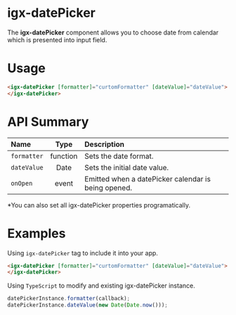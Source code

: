 # igx-datePicker

The **igx-datePicker** component allows you to choose date from calendar
which is presented into input field.

# Usage
```html
<igx-datePicker [formatter]="curtomFormatter" [dateValue]="dateValue">
</igx-datePicker>
```

# API Summary
| Name   |      Type      |  Description |
|:----------|:-------------:|:------|
| `formatter` |  function | Sets the date format. |
| `dateValue` | Date | Sets the initial date value. |
| `onOpen` | event | Emitted when a datePicker calendar is being opened. |

*You can also set all igx-datePicker properties programatically.

# Examples

Using `igx-datePicker` tag to include it into your app.
```html
<igx-datePicker [formatter]="curtomFormatter" [dateValue]="dateValue">
</igx-datePicker>
```

Using `TypeScript` to modify and existing igx-datePicker instance.
```typescript
datePickerInstance.formatter(callback);
datePickerInstance.dateValue(new Date(Date.now()));
```
